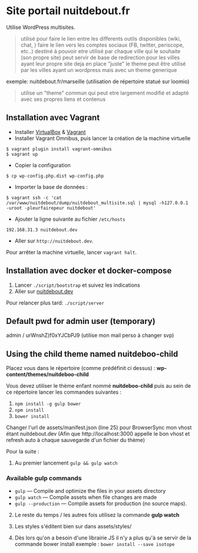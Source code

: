 # Site portail nuitdebout.fr

Utilise WordPress multisites.

> utilisé pour faire le lien entre les differents outils disponibles (wiki, chat, )
> faire le lien vers les comptes sociaux (FB, twitter, periscope, etc..)
> destiné à pouvoir etre utilisé par chaque ville qui le souhaite (son propre site)
> peut servir de base de redirection pour les villes ayant leur propre site deja en place
> "juste" le theme peut être utilisé par les villes ayant un wordpress mais avec un theme generique

exemple: nuitdebout.fr/marseille (utilisation de répertoire statué sur loomio)

> utilise un "theme" commun qui peut etre largement modifié et adapté avec ses propres liens et contenus

## Installation avec Vagrant

- Installer [VirtualBox](https://www.virtualbox.org/) & [Vagrant](https://docs.vagrantup.com/v2/installation/index.html)
- Installer Vagrant Omnibus, puis lancer la création de la machine virtuelle
```
$ vagrant plugin install vagrant-omnibus
$ vagrant up
```
- Copier la configuration
```
$ cp wp-config.php.dist wp-config.php
```
- Importer la base de données :
```
$ vagrant ssh -c 'cat /var/www/nuitdebout/dump/nuitdebout_multisite.sql | mysql -h127.0.0.1 -uroot -pleurfairepeur nuitdebout'
```

- Ajouter la ligne suivante au fichier `/etc/hosts`
```
192.168.31.3 nuitdebout.dev
```
- Aller sur `http://nuitdebout.dev`.


Pour arrêter la machine virtuelle, lancer `vagrant halt`.

## Installation avec docker et docker-compose

1. Lancer `./script/bootstrap` et suivez les indications
1. Aller sur [nuitdebout.dev](http://nuitdebout.dev)

Pour relancer plus tard: `./script/server`

## Default pwd for admin user (temporary)

admin / urWnshZ)f0xYJCbPJ9 (utilise mon mail perso à changer svp)

## Using the child theme named nuitdeboo-child

Placez vous dans le répertoire (comme prédéfinit ci dessus) :
**wp-content/themes/nuitdeboo-child**

Vous devez utiliser le thème enfant nommé **nuitdeboo-child** puis au sein de ce répertoire lancer les commandes suivantes :

1. `npm install -g gulp bower`
2. `npm install`
3. `bower install`

Changer l'url de assets/manifest.json (line 25) pour BrowserSync mon vhost étant nuitdebout.dev (Afin que http://localhost:3000 appelle le bon vhost et refresh auto à chaque sauvegarde d'un fichier du thème)

Pour la suite :

1. Au premier lancement ` gulp && gulp watch `

### Available gulp commands

* `gulp` — Compile and optimize the files in your assets directory
* `gulp watch` — Compile assets when file changes are made
* `gulp --production` — Compile assets for production (no source maps).

2. Le reste du temps / les autres fois utilisez la commande
**gulp watch**

3. Les styles s'éditent bien sur dans assets/styles/

4. Dès lors qu'on a besoin d'une librairie JS il n'y a plus qu'à se servir de la commande bower install
exemple : ` bower install --save isotope `
